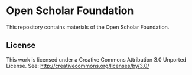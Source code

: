 Open Scholar Foundation
=======================

This repository contains materials of the Open Scholar Foundation.


License
-------

This work is licensed under a Creative Commons Attribution 3.0 Unported License. See:
http://creativecommons.org/licenses/by/3.0/

